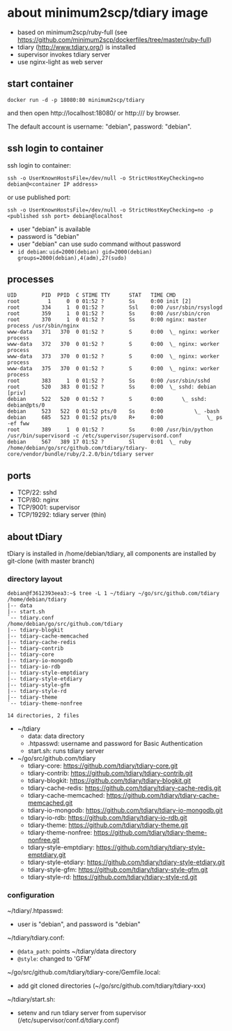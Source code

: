 # about minimum2scp/tdiary image

 * based on minimum2scp/ruby-full (see https://github.com/minimum2scp/dockerfiles/tree/master/ruby-full)
 * tdiary (http://www.tdiary.org/) is installed
 * supervisor invokes tdiary server
 * use nginx-light as web server

## start container

```
docker run -d -p 18080:80 minimum2scp/tdiary
```

and then open http://localhost:18080/ or http://<container ip address>/ by browser.

The default account is username: "debian", password: "debian".

## ssh login to container

ssh login to container:

```
ssh -o UserKnownHostsFile=/dev/null -o StrictHostKeyChecking=no debian@<container IP address>
```

or use published port:

```
ssh -o UserKnownHostsFile=/dev/null -o StrictHostKeyChecking=no -p <published ssh port> debian@localhost
```

 * user "debian" is available
 * password is "debian"
 * user "debian" can use sudo command without password
 * `id debian`: `uid=2000(debian) gid=2000(debian) groups=2000(debian),4(adm),27(sudo)`

## processes

```
UID        PID  PPID  C STIME TTY      STAT   TIME CMD
root         1     0  0 01:52 ?        Ss     0:00 init [2]
root       334     1  0 01:52 ?        Ssl    0:00 /usr/sbin/rsyslogd
root       359     1  0 01:52 ?        Ss     0:00 /usr/sbin/cron
root       370     1  0 01:52 ?        Ss     0:00 nginx: master process /usr/sbin/nginx
www-data   371   370  0 01:52 ?        S      0:00  \_ nginx: worker process
www-data   372   370  0 01:52 ?        S      0:00  \_ nginx: worker process
www-data   373   370  0 01:52 ?        S      0:00  \_ nginx: worker process
www-data   375   370  0 01:52 ?        S      0:00  \_ nginx: worker process
root       383     1  0 01:52 ?        Ss     0:00 /usr/sbin/sshd
root       520   383  0 01:52 ?        Ss     0:00  \_ sshd: debian [priv]
debian     522   520  0 01:52 ?        S      0:00      \_ sshd: debian@pts/0
debian     523   522  0 01:52 pts/0    Ss     0:00          \_ -bash
debian     685   523  0 01:52 pts/0    R+     0:00              \_ ps -ef fww
root       389     1  0 01:52 ?        Ss     0:00 /usr/bin/python /usr/bin/supervisord -c /etc/supervisor/supervisord.conf
debian     567   389 17 01:52 ?        Sl     0:01  \_ ruby /home/debian/go/src/github.com/tdiary/tdiary-core/vendor/bundle/ruby/2.2.0/bin/tdiary server
```

## ports

 * TCP/22: sshd
 * TCP/80: nginx
 * TCP/9001: supervisor
 * TCP/19292: tdiary server (thin)

## about tDiary

tDiary is installed in /home/debian/tdiary,
all components are installed by git-clone (with master branch)

### directory layout

```
debian@f3612393eea3:~$ tree -L 1 ~/tdiary ~/go/src/github.com/tdiary
/home/debian/tdiary
|-- data
|-- start.sh
`-- tdiary.conf
/home/debian/go/src/github.com/tdiary
|-- tdiary-blogkit
|-- tdiary-cache-memcached
|-- tdiary-cache-redis
|-- tdiary-contrib
|-- tdiary-core
|-- tdiary-io-mongodb
|-- tdiary-io-rdb
|-- tdiary-style-emptdiary
|-- tdiary-style-etdiary
|-- tdiary-style-gfm
|-- tdiary-style-rd
|-- tdiary-theme
`-- tdiary-theme-nonfree

14 directories, 2 files
```

 * ~/tdiary
   * data: data directory
   * .htpasswd: username and password for Basic Authentication
   * start.sh: runs tdiary server
 * ~/go/src/github.com/tdiary
   * tdiary-core: https://github.com/tdiary/tdiary-core.git
   * tdiary-contrib: https://github.com/tdiary/tdiary-contrib.git
   * tdiary-blogkit: https://github.com/tdiary/tdiary-blogkit.git
   * tdiary-cache-redis: https://github.com/tdiary/tdiary-cache-redis.git
   * tdiary-cache-memcached: https://github.com/tdiary/tdiary-cache-memcached.git
   * tdiary-io-mongodb: https://github.com/tdiary/tdiary-io-mongodb.git
   * tdiary-io-rdb: https://github.com/tdiary/tdiary-io-rdb.git
   * tdiary-theme: https://github.com/tdiary/tdiary-theme.git
   * tdiary-theme-nonfree: https://github.com/tdiary/tdiary-theme-nonfree.git
   * tdiary-style-emptdiary: https://github.com/tdiary/tdiary-style-emptdiary.git
   * tdiary-style-etdiary: https://github.com/tdiary/tdiary-style-etdiary.git
   * tdiary-style-gfm: https://github.com/tdiary/tdiary-style-gfm.git
   * tdiary-style-rd: https://github.com/tdiary/tdiary-style-rd.git

### configuration

~/tdiary/.htpasswd:

 * user is "debian", and password is "debian"

~/tdiary/tdiary.conf:

 * `@data_path`: points ~/tdiary/data directory
 * `@style`: changed to 'GFM'

~/go/src/github.com/tdiary/tdiary-core/Gemfile.local:

 * add git cloned directories (~/go/src/github.com/tdiary/tdiary-xxx)

~/tdiary/start.sh:

 * setenv and run tdiary server from supervisor (/etc/supervisor/conf.d/tdiary.conf)

